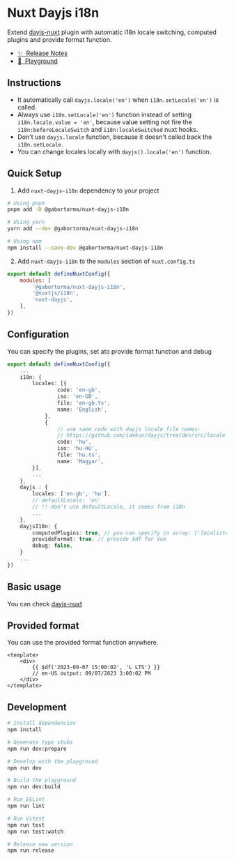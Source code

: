 # Nuxt Dayjs i18n

Extend [dayjs-nuxt](https://github.com/fumeapp/dayjs) plugin with automatic i18n locale switching, computed plugins and provide format function.

- [✨ &nbsp;Release Notes](/CHANGELOG.md)
- [👾 &nbsp;Playground](https://stackblitz.com/edit/nuxt-dayjs-i18n)

## Instructions

<!-- Highlight some of the features your module provide here -->

- It automatically call `dayjs.locale('en')` when `i18n.setLocale('en')` is called.
- Always use `i18n.setLocale('en')` function instead of setting `i18n.locale.value = 'en'`, because value setting not fire the `i18n:beforeLocaleSwitch` and `i18n:localeSwitched` nuxt hooks.
- Don't use `dayjs.locale` function, because it doesn't called back the `i18n.setLocale`.
- You can change locales locally with `dayjs().locale('en')` function.

## Quick Setup

1. Add `nuxt-dayjs-i18n` dependency to your project

```bash
# Using pnpm
pnpm add -D @gabortorma/nuxt-dayjs-i18n

# Using yarn
yarn add --dev @gabortorma/nuxt-dayjs-i18n

# Using npm
npm install --save-dev @gabortorma/nuxt-dayjs-i18n
```

2. Add `nuxt-dayjs-i18n` to the `modules` section of `nuxt.config.ts`

```js
export default defineNuxtConfig({
	modules: [
		'@gabortorma/nuxt-dayjs-i18n',
		'@nuxtjs/i18n',
		'nuxt-dayjs',
	],
})
```

## Configuration

You can specify the plugins, set ato provide format function and debug

```ts
export default defineNuxtConfig({
	...
	i18n: {
		locales: [{
				code: 'en-gb',
				iso: 'en-GB',
				file: 'en-gb.ts',
				name: 'English',
			},
			{
				// use same code with dayjs locale file names:
				// https://github.com/iamkun/dayjs/tree/dev/src/locale
				code: 'hu',
				iso: 'hu-HU',
				file: 'hu.ts',
				name: 'Magyar',
		}],
		...
	},
	dayjs : {
		locales: ['en-gb', 'hu'],
		// defaultLocale: 'en'
		// !! don't use defaultLocale, it comes from i18n
		...
	},
	dayjsI18n: {
		computedPlugins: true, // you can specify in array: ['localiztedFormat', 'relativeTime', 'localeData']
		provideFormat: true, // provide $df for Vue
		debug: false,
	}
	...
})
```

## Basic usage

You can check [dayjs-nuxt](https://github.com/fumeapp/dayjs#basic-usage)

## Provided format

You can use the provided format function anywhere.

```vue
<template>
	<div>
		{{ $df('2023-09-07 15:00:02', 'L LTS') }}
		// en-US output: 09/07/2023 3:00:02 PM
	</div>
</template>
```

## Development

```bash
# Install dependencies
npm install

# Generate type stubs
npm run dev:prepare

# Develop with the playground
npm run dev

# Build the playground
npm run dev:build

# Run ESLint
npm run lint

# Run Vitest
npm run test
npm run test:watch

# Release new version
npm run release
```
